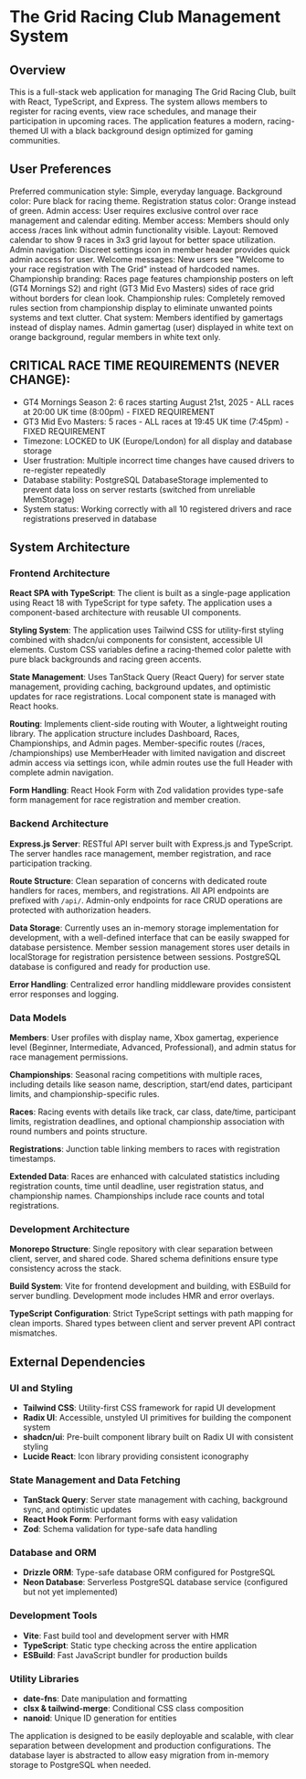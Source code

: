 # The Grid Racing Club Management System

## Overview

This is a full-stack web application for managing The Grid Racing Club, built with React, TypeScript, and Express. The system allows members to register for racing events, view race schedules, and manage their participation in upcoming races. The application features a modern, racing-themed UI with a black background design optimized for gaming communities.

## User Preferences

Preferred communication style: Simple, everyday language.
Background color: Pure black for racing theme.
Registration status color: Orange instead of green.
Admin access: User requires exclusive control over race management and calendar editing.
Member access: Members should only access /races link without admin functionality visible.
Layout: Removed calendar to show 9 races in 3x3 grid layout for better space utilization.
Admin navigation: Discreet settings icon in member header provides quick admin access for user.
Welcome messages: New users see "Welcome to your race registration with The Grid" instead of hardcoded names.
Championship branding: Races page features championship posters on left (GT4 Mornings S2) and right (GT3 Mid Evo Masters) sides of race grid without borders for clean look.
Championship rules: Completely removed rules section from championship display to eliminate unwanted points systems and text clutter.
Chat system: Members identified by gamertags instead of display names. Admin gamertag (user) displayed in white text on orange background, regular members in white text only.

## CRITICAL RACE TIME REQUIREMENTS (NEVER CHANGE):
- GT4 Mornings Season 2: 6 races starting August 21st, 2025 - ALL races at 20:00 UK time (8:00pm) - FIXED REQUIREMENT
- GT3 Mid Evo Masters: 5 races - ALL races at 19:45 UK time (7:45pm) - FIXED REQUIREMENT  
- Timezone: LOCKED to UK (Europe/London) for all display and database storage
- User frustration: Multiple incorrect time changes have caused drivers to re-register repeatedly
- Database stability: PostgreSQL DatabaseStorage implemented to prevent data loss on server restarts (switched from unreliable MemStorage)
- System status: Working correctly with all 10 registered drivers and race registrations preserved in database

## System Architecture

### Frontend Architecture

**React SPA with TypeScript**: The client is built as a single-page application using React 18 with TypeScript for type safety. The application uses a component-based architecture with reusable UI components.

**Styling System**: The application uses Tailwind CSS for utility-first styling combined with shadcn/ui components for consistent, accessible UI elements. Custom CSS variables define a racing-themed color palette with pure black backgrounds and racing green accents.

**State Management**: Uses TanStack Query (React Query) for server state management, providing caching, background updates, and optimistic updates for race registrations. Local component state is managed with React hooks.

**Routing**: Implements client-side routing with Wouter, a lightweight routing library. The application structure includes Dashboard, Races, Championships, and Admin pages. Member-specific routes (/races, /championships) use MemberHeader with limited navigation and discreet admin access via settings icon, while admin routes use the full Header with complete admin navigation.

**Form Handling**: React Hook Form with Zod validation provides type-safe form management for race registration and member creation.

### Backend Architecture

**Express.js Server**: RESTful API server built with Express.js and TypeScript. The server handles race management, member registration, and race participation tracking.

**Route Structure**: Clean separation of concerns with dedicated route handlers for races, members, and registrations. All API endpoints are prefixed with `/api/`. Admin-only endpoints for race CRUD operations are protected with authorization headers.

**Data Storage**: Currently uses an in-memory storage implementation for development, with a well-defined interface that can be easily swapped for database persistence. Member session management stores user details in localStorage for registration persistence between sessions. PostgreSQL database is configured and ready for production use.

**Error Handling**: Centralized error handling middleware provides consistent error responses and logging.

### Data Models

**Members**: User profiles with display name, Xbox gamertag, experience level (Beginner, Intermediate, Advanced, Professional), and admin status for race management permissions.

**Championships**: Seasonal racing competitions with multiple races, including details like season name, description, start/end dates, participant limits, and championship-specific rules.

**Races**: Racing events with details like track, car class, date/time, participant limits, registration deadlines, and optional championship association with round numbers and points structure.

**Registrations**: Junction table linking members to races with registration timestamps.

**Extended Data**: Races are enhanced with calculated statistics including registration counts, time until deadline, user registration status, and championship names. Championships include race counts and total registrations.

### Development Architecture

**Monorepo Structure**: Single repository with clear separation between client, server, and shared code. Shared schema definitions ensure type consistency across the stack.

**Build System**: Vite for frontend development and building, with ESBuild for server bundling. Development mode includes HMR and error overlays.

**TypeScript Configuration**: Strict TypeScript settings with path mapping for clean imports. Shared types between client and server prevent API contract mismatches.

## External Dependencies

### UI and Styling
- **Tailwind CSS**: Utility-first CSS framework for rapid UI development
- **Radix UI**: Accessible, unstyled UI primitives for building the component system
- **shadcn/ui**: Pre-built component library built on Radix UI with consistent styling
- **Lucide React**: Icon library providing consistent iconography

### State Management and Data Fetching
- **TanStack Query**: Server state management with caching, background sync, and optimistic updates
- **React Hook Form**: Performant forms with easy validation
- **Zod**: Schema validation for type-safe data handling

### Database and ORM
- **Drizzle ORM**: Type-safe database ORM configured for PostgreSQL
- **Neon Database**: Serverless PostgreSQL database service (configured but not yet implemented)

### Development Tools
- **Vite**: Fast build tool and development server with HMR
- **TypeScript**: Static type checking across the entire application
- **ESBuild**: Fast JavaScript bundler for production builds

### Utility Libraries
- **date-fns**: Date manipulation and formatting
- **clsx & tailwind-merge**: Conditional CSS class composition
- **nanoid**: Unique ID generation for entities

The application is designed to be easily deployable and scalable, with clear separation between development and production configurations. The database layer is abstracted to allow easy migration from in-memory storage to PostgreSQL when needed.